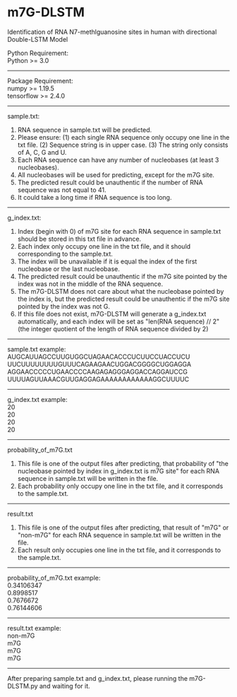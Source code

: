 # m7G-DLSTM
Identification of RNA N7-methlguanosine sites in human with directional Double-LSTM Model


Python Requirement:<br>
Python >= 3.0<br>

-------------------------------------------------------------------------------------------------------------------------------------------------------------------------------

Package Requirement:<br>
numpy >= 1.19.5<br>
tensorflow >= 2.4.0<br>

-------------------------------------------------------------------------------------------------------------------------------------------------------------------------------

sample.txt:
1. RNA sequence in sample.txt will be predicted.
3. Please ensure: (1) each single RNA sequence only occupy one line in the txt file.
                  (2) Sequence string is in upper case.
                  (3) The string only consists of A, C, G and U.
3. Each RNA sequence can have any number of nucleobases (at least 3 nucleobases).
5. All nucleobases will be used for predicting, except for the m7G site.
4. The predicted result could be unauthentic if the number of RNA sequence was not equal to 41.
5. It could take a long time if RNA sequence is too long.

-------------------------------------------------------------------------------------------------------------------------------------------------------------------------------

g_index.txt:
1. Index (begin with 0) of m7G site for each RNA sequence in sample.txt should be stored in this txt file in advance.
2. Each index only occupy one line in the txt file, and it should corresponding to the sample.txt.
3. The index will be unavailable if it is equal the index of the first nucleobase or the last nucleobase.
4. The predicted result could be unauthentic if the m7G site pointed by the index was not in the middle of the RNA sequence.
4. The m7G-DLSTM does not care about what the nucleobase pointed by the index is, but the predicted result could be unauthentic if the m7G site pointed by the index was not G.
5. If this file does not exist, m7G-DLSTM will generate a g_index.txt automatically, and each index will be set as "len(RNA sequence) // 2" (the integer quotient of the length of RNA sequence divided by 2)

-------------------------------------------------------------------------------------------------------------------------------------------------------------------------------

sample.txt example:<br>
AUGCAUUAGCCUUGUGGCUAGAACACCCUCUUCCUACCUCU<br>
UUCUUUUUUUUGUUUCAGAAGAACUGGACGGGGCUGGAGGA<br>
AGGAACCCCCUGAACCCCAAGAGAGGGAGGACCAGGAUCCG<br>
UUUUAGUUAAACGUUGAGGAGAAAAAAAAAAAAGGCUUUUC<br>

-------------------------------------------------------------------------------------------------------------------------------------------------------------------------------

g_index.txt example:<br>
20<br>
20<br>
20<br>
20<br>

-------------------------------------------------------------------------------------------------------------------------------------------------------------------------------

probability_of_m7G.txt
1. This file is one of the output files after predicting, that probability of "the nucleobase pointed by index in g_index.txt is m7G site" for each RNA sequence in sample.txt will be written in the file.
2. Each probability only occupy one line in the txt file, and it corresponds to the sample.txt.

-------------------------------------------------------------------------------------------------------------------------------------------------------------------------------

result.txt
1. This file is one of the output files after predicting, that result of "m7G" or "non-m7G" for each RNA sequence in sample.txt will be written in the file.
2. Each result only occupies one line in the txt file, and it corresponds to the sample.txt.

-------------------------------------------------------------------------------------------------------------------------------------------------------------------------------

probability_of_m7G.txt example:<br>
0.34106347<br>
0.8998517<br>
0.7676672<br>
0.76144606<br>

-------------------------------------------------------------------------------------------------------------------------------------------------------------------------------

result.txt example:<br>
non-m7G<br>
m7G<br>
m7G<br>
m7G<br>

-------------------------------------------------------------------------------------------------------------------------------------------------------------------------------

After preparing sample.txt and g_index.txt, please running the m7G-DLSTM.py and waiting for it.

